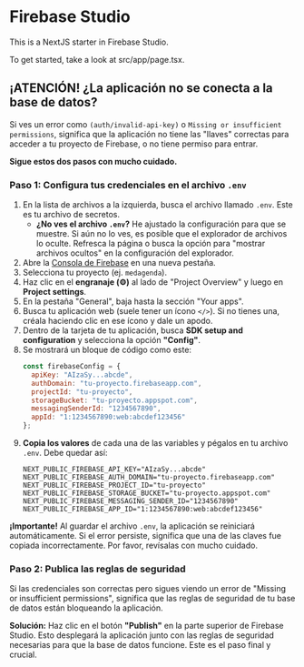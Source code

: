 # Firebase Studio

This is a NextJS starter in Firebase Studio.

To get started, take a look at src/app/page.tsx.

## ¡ATENCIÓN! ¿La aplicación no se conecta a la base de datos?

Si ves un error como `(auth/invalid-api-key)` o `Missing or insufficient permissions`, significa que la aplicación no tiene las "llaves" correctas para acceder a tu proyecto de Firebase, o no tiene permiso para entrar.

**Sigue estos dos pasos con mucho cuidado.**

### Paso 1: Configura tus credenciales en el archivo `.env`

1.  En la lista de archivos a la izquierda, busca el archivo llamado `.env`. Este es tu archivo de secretos.
    *   **¿No ves el archivo `.env`?** He ajustado la configuración para que se muestre. Si aún no lo ves, es posible que el explorador de archivos lo oculte. Refresca la página o busca la opción para "mostrar archivos ocultos" en la configuración del explorador.
2.  Abre la [Consola de Firebase](https://console.firebase.google.com/) en una nueva pestaña.
3.  Selecciona tu proyecto (ej. `medagenda`).
4.  Haz clic en el **engranaje (⚙️)** al lado de "Project Overview" y luego en **Project settings**.
5.  En la pestaña "General", baja hasta la sección "Your apps".
6.  Busca tu aplicación web (suele tener un ícono `</>`). Si no tienes una, créala haciendo clic en ese ícono y dale un apodo.
7.  Dentro de la tarjeta de tu aplicación, busca **SDK setup and configuration** y selecciona la opción **"Config"**.
8.  Se mostrará un bloque de código como este:
    ```javascript
    const firebaseConfig = {
      apiKey: "AIzaSy...abcde",
      authDomain: "tu-proyecto.firebaseapp.com",
      projectId: "tu-proyecto",
      storageBucket: "tu-proyecto.appspot.com",
      messagingSenderId: "1234567890",
      appId: "1:1234567890:web:abcdef123456"
    };
    ```
9.  **Copia los valores** de cada una de las variables y pégalos en tu archivo `.env`. Debe quedar así:
    ```
    NEXT_PUBLIC_FIREBASE_API_KEY="AIzaSy...abcde"
    NEXT_PUBLIC_FIREBASE_AUTH_DOMAIN="tu-proyecto.firebaseapp.com"
    NEXT_PUBLIC_FIREBASE_PROJECT_ID="tu-proyecto"
    NEXT_PUBLIC_FIREBASE_STORAGE_BUCKET="tu-proyecto.appspot.com"
    NEXT_PUBLIC_FIREBASE_MESSAGING_SENDER_ID="1234567890"
    NEXT_PUBLIC_FIREBASE_APP_ID="1:1234567890:web:abcdef123456"
    ```

**¡Importante!** Al guardar el archivo `.env`, la aplicación se reiniciará automáticamente. Si el error persiste, significa que una de las claves fue copiada incorrectamente. Por favor, revísalas con mucho cuidado.

### Paso 2: Publica las reglas de seguridad

Si las credenciales son correctas pero sigues viendo un error de "Missing or insufficient permissions", significa que las reglas de seguridad de tu base de datos están bloqueando la aplicación.

**Solución:** Haz clic en el botón **"Publish"** en la parte superior de Firebase Studio. Esto desplegará la aplicación junto con las reglas de seguridad necesarias para que la base de datos funcione. Este es el paso final y crucial.